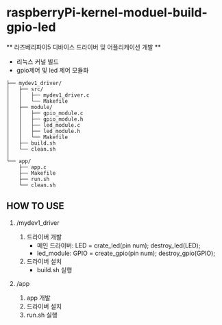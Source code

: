 # raspberryPi-kernel-moduel-build-gpio-led

** 라즈베리파이5 디바이스 드라이버 및 어플리케이션 개발 **
- 리눅스 커널 빌드
- gpio제어 및 led 제어 모듈화

```project_root/
├── mydev1_driver/ 
│   ├── src/ 
│   │   ├── mydev1_driver.c
│   │   └── Makefile
│   ├── module/
│   │   ├── gpio_module.c
│   │   ├── gpio_module.h
│   │   ├── led_module.c
│   │   ├── led_module.h
│   │   └── Makefile
│   ├── build.sh 
│   └── clean.sh 
│
└── app/
    ├── app.c
    ├── Makefile
    ├── run.sh
    └── clean.sh
```

## HOW TO USE
1. /mydev1_driver
    1. 드라이버 개발
        - 메인 드라이버:
            LED = crate_led(pin num);
            destroy_led(LED);
        - led_module:
            GPIO = create_gpio(pin num);
            destroy_gpio(GPIO);
    2. 드라이버 설치
        - build.sh 실행

2. /app
    1. app 개발
    2. 드라이버 설치
    3. run.sh 실행
